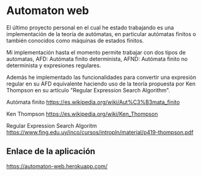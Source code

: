 # Automaton web

El último proyecto personal en el cual he estado trabajando es una implementación de la teoría de autómatas, en particular autómatas finitos o también conocidos como máquinas de estados finitos.

Mi implementación hasta el momento permite trabajar con dos tipos de automatas, AFD: Autómata finito determinista, AFND: Autómata finito no determinista y expresiones regulares.   

Además he implementado las funcionalidades para convertir una expresión regular en su AFD equivalente haciendo uso de la teoría propuesta por Ken Thompson en su artículo "Regular Expression Search Algorithm". 

Autómata finito
https://es.wikipedia.org/wiki/Aut%C3%B3mata_finito

Ken Thompson
https://es.wikipedia.org/wiki/Ken_Thompson

Regular Expression Search Algoritm
https://www.fing.edu.uy/inco/cursos/intropln/material/p419-thompson.pdf


## Enlace de la aplicación
https://automaton-web.herokuapp.com/
